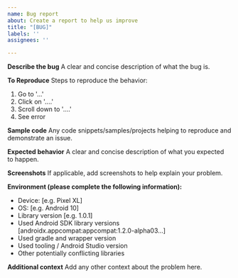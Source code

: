 ```yaml
---
name: Bug report
about: Create a report to help us improve
title: "[BUG]"
labels: ''
assignees: ''

---
```


**Describe the bug**
A clear and concise description of what the bug is.

**To Reproduce**
Steps to reproduce the behavior:
1. Go to '...'
2. Click on '....'
3. Scroll down to '....'
4. See error

**Sample code**
Any code snippets/samples/projects helping to reproduce and demonstrate an issue.

**Expected behavior**
A clear and concise description of what you expected to happen.

**Screenshots**
If applicable, add screenshots to help explain your problem.

**Environment (please complete the following information):**
 - Device: [e.g. Pixel XL]
 - OS: [e.g. Android 10]
 - Library version [e.g. 1.0.1]
-  Used Android SDK library versions [androidx.appcompat:appcompat:1.2.0-alpha03...]
-  Used gradle and wrapper version
-  Used tooling / Android Studio version
-  Other potentially conflicting libraries

**Additional context**
Add any other context about the problem here.
